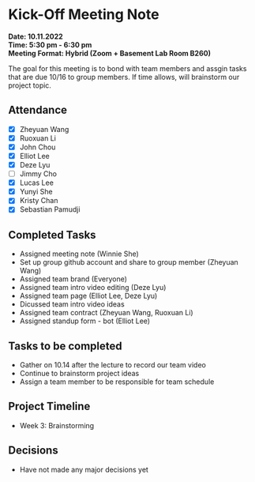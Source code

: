 # Kick-Off Meeting Note #
**Date: 10.11.2022**\
**Time: 5:30 pm - 6:30 pm**\
**Meeting Format: Hybrid (Zoom + Basement Lab Room B260)**

The goal for this meeting is to bond with team members and assgin tasks that are due 10/16 to group members. If time allows, will brainstorm our project topic. 
## Attendance
- [x] Zheyuan Wang
- [x] Ruoxuan Li
- [x] John Chou
- [x] Elliot Lee
- [x] Deze Lyu
- [ ] Jimmy Cho
- [x] Lucas Lee
- [x] Yunyi She
- [x] Kristy Chan
- [x] Sebastian Pamudji

## Completed Tasks
* Assigned meeting note (Winnie She)
* Set up group github account and share to group member (Zheyuan Wang)
* Assigned team brand (Everyone)
* Assigned team intro video editing (Deze Lyu)
* Assigned team page (Elliot Lee, Deze Lyu)
* Dicussed team intro video ideas
* Assigned team contract (Zheyuan Wang, Ruoxuan Li)
* Assigned standup form - bot (Elliot Lee)

## Tasks to be completed
* Gather on 10.14 after the lecture to record our team video 
* Continue to brainstorm project ideas
* Assign a team member to be responsible for team schedule 

## Project Timeline
* Week 3: Brainstorming 

## Decisions
* Have not made any major decisions yet
